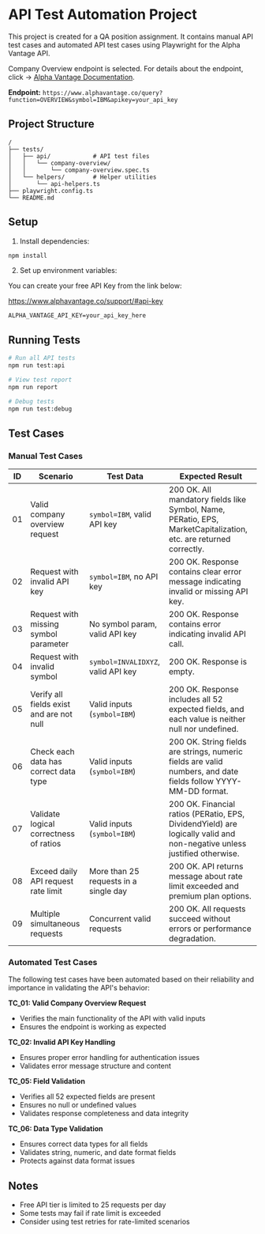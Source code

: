 # API Test Automation Project

This project is created for a QA position assignment. It contains manual API test cases and automated API test cases using Playwright for the Alpha Vantage API.

Company Overview endpoint is selected. For details about the endpoint, click -> [Alpha Vantage Documentation](https://www.alphavantage.co/documentation/#company-overview).

**Endpoint:** `https://www.alphavantage.co/query?function=OVERVIEW&symbol=IBM&apikey=your_api_key`

## Project Structure
```
/
├── tests/
│   ├── api/            # API test files
│   │   └── company-overview/
│   │       └── company-overview.spec.ts
│   └── helpers/        # Helper utilities
│       └── api-helpers.ts
├── playwright.config.ts
└── README.md
```

## Setup

1. Install dependencies:
```bash
npm install
```

2. Set up environment variables:

You can create your free API Key from the link below:

https://www.alphavantage.co/support/#api-key

```
ALPHA_VANTAGE_API_KEY=your_api_key_here
```

## Running Tests

```bash
# Run all API tests
npm run test:api

# View test report
npm run report

# Debug tests
npm run test:debug
```

## Test Cases

### Manual Test Cases

| ID | Scenario | Test Data | Expected Result |
|----|----------|-----------|-----------------|
| 01 | Valid company overview request | `symbol=IBM`, valid API key | 200 OK. All mandatory fields like Symbol, Name, PERatio, EPS, MarketCapitalization, etc. are returned correctly. |
| 02 | Request with invalid API key | `symbol=IBM`, no API key | 200 OK. Response contains clear error message indicating invalid or missing API key. |
| 03 | Request with missing symbol parameter | No symbol param, valid API key | 200 OK. Response contains error indicating invalid API call. |
| 04 | Request with invalid symbol | `symbol=INVALIDXYZ`, valid API key | 200 OK. Response is empty. |
| 05 | Verify all fields exist and are not null | Valid inputs (`symbol=IBM`) | 200 OK. Response includes all 52 expected fields, and each value is neither null nor undefined. |
| 06 | Check each data has correct data type | Valid inputs (`symbol=IBM`) | 200 OK. String fields are strings, numeric fields are valid numbers, and date fields follow YYYY-MM-DD format. |
| 07 | Validate logical correctness of ratios | Valid inputs (`symbol=IBM`) | 200 OK. Financial ratios (PERatio, EPS, DividendYield) are logically valid and non-negative unless justified otherwise. |
| 08 | Exceed daily API request rate limit | More than 25 requests in a single day | 200 OK. API returns message about rate limit exceeded and premium plan options. |
| 09 | Multiple simultaneous requests | Concurrent valid requests | 200 OK. All requests succeed without errors or performance degradation. |

### Automated Test Cases

The following test cases have been automated based on their reliability and importance in validating the API's behavior:

**TC_01: Valid Company Overview Request**
- Verifies the main functionality of the API with valid inputs
- Ensures the endpoint is working as expected

**TC_02: Invalid API Key Handling**
- Ensures proper error handling for authentication issues
- Validates error message structure and content

**TC_05: Field Validation**
- Verifies all 52 expected fields are present
- Ensures no null or undefined values
- Validates response completeness and data integrity

**TC_06: Data Type Validation**
- Ensures correct data types for all fields
- Validates string, numeric, and date format fields
- Protects against data format issues

## Notes

- Free API tier is limited to 25 requests per day
- Some tests may fail if rate limit is exceeded
- Consider using test retries for rate-limited scenarios


